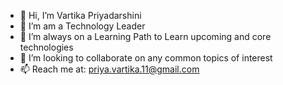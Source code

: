 - 👋 Hi, I’m Vartika Priyadarshini
- 👀 I’m am a Technology Leader
- 🌱 I’m always on a Learning Path to Learn upcoming and core technologies
- 💞️ I’m looking to collaborate on any common topics of interest
- 📫 Reach me at: priya.vartika.11@gmail.com

<!---
VartikaCodes/VartikaCodes is a ✨ special ✨ repository because its `README.md` (this file) appears on your GitHub profile.
You can click the Preview link to take a look at your changes.
--->
